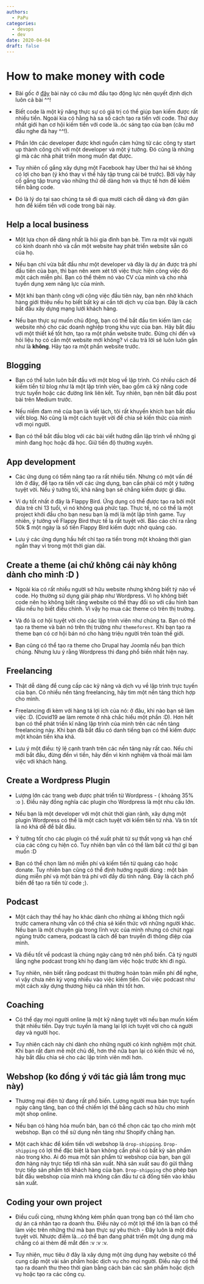 ```yaml
---
authors:
  - PaPu
categories:
  - devops
  - dev
date: 2020-04-04
draft: false
---
```


# How to make money with code

- Bài gốc ở [đây](https://levelup.gitconnected.com/how-to-make-money-with-code-e6bd6c698fe4) bài này có câu mở đầu tạo động lực nên quyết định dịch luôn cả bài ^^!

- Biết code là một kỹ năng thực sự có giá trị có thể giúp bạn kiếm được rất nhiều tiền. Ngoài kia có hằng hà sa số cách tạo ra tiền với code. Thứ duy nhất giới hạn cơ hội kiếm tiền với code là..óc sáng tạo của bạn (câu mở đầu nghe đã hay ^^!).

- Phần lớn các developer được khơi nguồn cảm hứng từ các công ty start up thành công chỉ với một developer và một ý tưởng. Đó cũng là những gì mà các nhà phát triển mong muốn đạt được.

- Tuy nhiên cố gắng xây dựng một Facebook hay Uber thứ hai sẽ không có lợi cho bạn (ý khó thay vì thế hãy tập trung cái bé trước). Bởi vậy hãy cố gắng tập trung vào những thứ dễ dàng hơn và thực tế hơn để kiếm tiền bằng code.

- Đó là lý do tại sao chúng ta sẽ đi qua mười cách dễ dàng và đơn giản hơn để kiếm tiền với code trong bài này.

## Help a local business

- Một lựa chọn dễ dàng nhất là hỏi gia đình bạn bè. Tìm ra một vài người có kinh doanh nhỏ và cần một website hay phát triển website sẵn có của họ.

- Nếu bạn chỉ vừa bắt đầu như một developer và đây là dự án được trả phí đầu tiên của bạn, thì bạn nên xem xét tới việc thực hiện công việc đó một cách miễn phí. Bạn có thể thêm nó vào CV của mình và cho nhà tuyển dụng xem năng lực của mình.

- Một khi bạn thành công với công việc đầu tiên này, bạn nên nhờ khách hàng giới thiệu nếu họ biết bất kỳ ai cần tới dịch vụ của bạn. Đây là cách bắt đầu xây dựng mạng lưới khách hàng.

- Nếu bạn thực sự muốn chủ động, bạn có thể bắt đầu tìm kiếm làm các website nhỏ cho các doanh nghiệp trong khu vực của bạn. Hãy bắt đầu với một thiết kế tốt hơn, tạo ra một phần website trước. Đừng chỉ đến và hỏi liệu họ có cần một website mới không? vì câu trả lời sẽ luôn luôn gần như là **không**. Hãy tạo ra một phần website trước.

## Blogging

- Bạn có thể luôn luôn bắt đầu với một blog về lập trình. Có nhiều cách để kiếm tiền từ blog như là một lập trình viên, bao gồm cả kỹ năng code trực tuyến hoặc các đường link liên kết. Tuy nhiên, bạn nên bắt đầu post bài trên Medium trước.

- Nếu niềm đam mê của bạn là viết lách, tôi rất khuyến khích bạn bắt đầu viết blog. Nó cũng là một cách tuyệt vời để chia sẻ kiến thức của mình với mọi người.

- Bạn có thể bắt đầu blog với các bài viết hướng dẫn lập trình về những gì mình đang học hoặc đã học. Giữ tiến độ thường xuyên.

## App development

- Các ứng dụng có tiềm năng tạo ra rất nhiều tiền. Nhưng có một vấn đề lớn ở đây, để tạo ra tiền với các ứng dụng, bạn cần phải có một ý tưởng tuyệt vời. Nếu ý tưởng tồi, khả năng bạn sẽ chẳng kiếm được gì đâu.

- Ví dụ tốt nhất ở đây là Flappy Bird. Ứng dụng có thể được tạo ra bởi một đứa trẻ chỉ 13 tuổi, vì nó không quá phức tạp. Thực tế, nó có thể là một project khởi đầu cho bạn nesu bạn là mới là một lập trình game. Tuy nhiên, ý tưởng về Flappy Bird thực tế lạ rất tuyệt vời. Báo cáo chỉ ra rằng 50k \$ một ngày là số tiền Flappy Bird kiếm được nhờ quảng cáo.

- Lưu ý các ứng dụng hầu hết chỉ tạo ra tiền trong một khoảng thời gian ngắn thay vì trong một thời gian dài.

## Create a theme (ai chứ không cái này không dành cho mình :D )

- Ngoài kia có rất nhiều người sở hữu website nhưng không biết tý nào về code. Họ thường sử dụng giải pháp như Wordpress. Vì họ không biết code nên họ không biết rằng website có thể thay đổi so với cấu hình ban đầu nếu họ biết điều chỉnh. Vì vậy họ mua các theme có trên thị trường.

- Và đó là cơ hội tuyệt vời cho các lập trình viên như chúng ta. Bạn có thể tạo ra theme và bán nó trên thị trường như `themeforest`. Khi bạn tạo ra theme bạn có cơ hội bán nó cho hàng triệu người trên toàn thế giới.

- Bạn cũng có thể tạo ra theme cho Drupal hay Joomla nếu bạn thích chúng. Nhưng lưu ý rằng Wordpress thì đang phổ biến nhất hiện nay.

## Freelancing

- Thật dễ dàng để cung cấp các kỹ năng và dịch vụ về lập trình trực tuyến của bạn. Có nhiều nền tảng freelancing, hãy tìm một nền tảng thích hợp cho mình.

- Freelancing đi kèm với hàng tá lợi ích của nó: ở đâu, khi nào bạn sẽ làm việc :D. (Covid19 ae làm remote ở nhà chắc hiểu một phần :D). Hơn hết bạn có thể phát triển kĩ năng lập trình của mình trên các nền tảng freelancing này. Khi bạn đã bắt đầu có danh tiếng bạn có thể kiếm được một khoản tiền kha khá.

- Lưu ý một điều: tỷ lệ cạnh tranh trên các nền tảng này rất cao. Nếu chỉ mới bắt đầu, đừng đến vì tiền, hãy đến vì kinh nghiệm và thoải mái làm việc với khách hàng.

## Create a Wordpress Plugin

- Lượng lớn các trang web được phát triển từ Wordpress - ( khoảng 35% :o ). Điều này đồng nghĩa các plugin cho Wordpress là một nhu cầu lớn.

- Nếu bạn là một developer với một chút thời gian rảnh, xây dựng một plugin Wordpress có thể là một cách tuyệt vời kiếm tiền từ nhà. Và tin tốt là nó khá dễ để bắt đầu.

- Ý tưởng tốt cho các plugin có thể xuất phát từ sự thất vọng và hạn chế của các công cụ hiện có. Tuy nhiên bạn vẫn có thể làm bất cứ thứ gì bạn muốn :D

- Bạn có thể chọn làm nó miễn phí và kiếm tiền từ quảng cáo hoặc donate. Tuy nhiên bạn cũng có thể định hướng người dùng : một bản dùng miễn phí và một bản trả phí với đầy đủ tính năng. Đây là cách phổ biến để tạo ra tiền từ code ;).

## Podcast

- Một cách thay thế hay ho khác dành cho những ai không thích ngồi trước camera nhưng vẫn có thể chia sẻ kiến thức với những người khác. Nếu bạn là một chuyên gia trong lĩnh vực của mình nhưng có chút ngại ngùng trước camera, podcast là cách để bạn truyền đi thông điệp của mình.

- Và điều tốt về podcast là chúng ngày càng trở nên phổ biến. Cả tỷ người lắng nghe podcast trong khi họ đang làm việc hoặc trước khi đi ngủ.

- Tuy nhiên, nên biết rằng podcast thì thường hoàn toàn miễn phí để nghe, vì vậy chưa nên kỳ vọng nhiều vào việc kiếm tiền. Coi việc podcast như một cách xây dựng thương hiệu cá nhân thì tốt hơn.

## Coaching

- Có thể dạy mọi người online là một kỹ năng tuyệt vời nếu bạn muốn kiếm thật nhiều tiền. Dạy trực tuyến là mang lại lợi ích tuyệt vời cho cả người dạy và người học.

- Tuy nhiên cách này chỉ dành cho những người có kinh nghiệm một chút. Khi bạn rất đam mê một chủ đề, hơn thế nữa bạn lại có kiến thức về nó, hãy bắt đầu chia sẻ cho các lập trình viên mới hơn.

## Webshop (ko đồng ý với tác giả lắm trong mục này)

- Thương mại điện tử đang rất phổ biến. Lượng người mua bán trực tuyến ngày càng tăng, bạn có thể chiếm lợi thế bằng cách sở hữu cho mình một shop online.

- Nếu bạn có hàng hóa muốn bán, bạn có thể chọn các tạo cho mình một webshop. Bạn có thể sử dụng nền tảng như Shopify chẳng hạn.

- Một cach khác để kiếm tiền với webshop là `drop-shipping`. `Drop-shipping` có lợi thế đặc biệt là bạn không cần phải có bất kỳ sản phẩm nào trong kho. Ai đó mua một sản phẩm từ webshop của bạn, bạn gửi đơn hàng này trực tiếp tới nhà sản xuất. Nhà sản xuất sau đó gửi thẳng trực tiếp sản phẩm tới khách hàng của bạn. `Drop-shipping` cho phép bạn bắt đầu webshop của mình mà không cần đầu tư cả đống tiền vào khâu sản xuất.

## Coding your own project

- Điều cuối cùng, nhưng không kém phần quan trọng bạn có thể làm cho dự án cá nhân tạo ra doanh thu. Điều này có một lợi thế lớn là bạn có thể làm việc trên những thứ mà bạn thực sự yêu thích - Đây luôn là một điều tuyệt vời. Nhược điểm là...có thể bạn đang phát triển một ứng dụng mà chẳng có ai thèm để mắt đến :v :v :v.

- Tuy nhiên, mục tiêu ở đây là xây dựng một ứng dụng hay website có thể cung cấp một vài sản phẩm hoặc dịch vụ cho mọi người. Điều này có thể tạo ra doanh thu theo thời gian bằng cách bán các sản phẩm hoặc dịch vụ hoặc tạo ra các công cụ.
